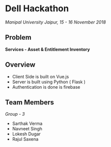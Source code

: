 # Dell Hackathon

*Manipal University Jaipur, 15 - 16 November 2018*

## Problem

**Services - Asset & Entitlement Inventory**

## Overview
- Client Side is built on Vue.js
- Server is built using Python ( Flask )
- Authentication is done is firebase

## Team Members

*Group - 3*

- Sarthak Verma
- Navneet Singh
- Lokesh Dugar
- Rajul Saxena
